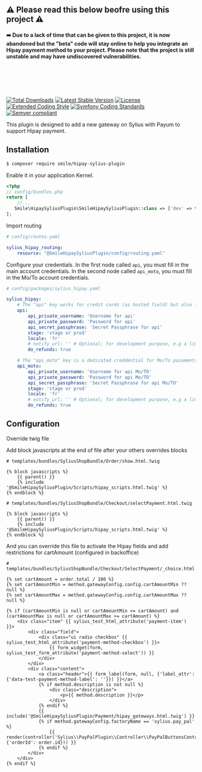## ⚠️ Please read this below beofre using this project ⚠️
#### ➡️ Due to a lack of time that can be given to this project, it is now abandoned but the "beta" code will stay online to help you integrate an Hipay payment method to your project. Please note that the project is still unstable and may have undiscovered vulnerabilities.

<br/>
<br/>
<br/>

##
[![Total Downloads](https://img.shields.io/packagist/dt/smile/hipay-sylius-plugin.svg?maxAge=86400)](https://packagist.org/packages/smile/hipay-sylius-plugin) [![Latest Stable Version](https://img.shields.io/packagist/v/smile/hipay-sylius-plugin.svg?maxAge=86400)](https://packagist.org/packages/smile/hipay-sylius-plugin) [![License](https://img.shields.io/packagist/l/smile/hipay-sylius-plugin.svg?maxAge=86400)](https://packagist.org/packages/smile/hipay-sylius-plugin) [![Extended Coding Style](https://img.shields.io/badge/ECS-PSR12-orange.svg?maxAge=86400)](https://www.php-fig.org/psr/psr-12/)  [![Symfony Coding Standards](https://img.shields.io/badge/Symfony-Coding_Standards-orange.svg?maxAge=86400)](https://symfony.com/doc/current/contributing/code/standards.html)
[![Semver compliant](https://img.shields.io/badge/Semver-2.0.0-yellow.svg?maxAge=86400)](https://semver.org/spec/v2.0.0.html) 



This plugin is designed to add a new gateway on Sylius with Payum to support Hipay payment.

## Installation 

```bash
$ composer require smile/hipay-sylius-plugin
```

Enable it in your application Kernel.

```php
<?php
// config/bundles.php
return [
    //...
   Smile\HipaySyliusPlugin\SmileHipaySyliusPlugin::class => ['dev' => true, 'test' => true],
];
```

Import routing

```yaml
# config/routes.yaml

sylius_hipay_routing:
    resource: "@SmileHipaySyliusPlugin/config/routing.yaml"
```

Configure your credentials.
In the first node called `api`, you must fill in the main account credentials.
In the second node called `api_moto`, you must fill in the Mo/To account credentials.

```yaml
# config/packages/sylius_hipay.yaml

sylius_hipay:
    # The "api" key works for credit cards (as hosted field) but also for paiement 3x/4x
    api:
        api_private_username: 'Username for api'
        api_private_password: 'Password for api'
        api_secret_passphrase: 'Secret Passphrase for api'
        stage: 'stage or prod'
        locale: 'fr'
        # notify_url: '' # Optional; for development purpose, e.g a link to a requestbin listener.
        do_refunds: true

    # The "api_moto" key is a dedicated creddential for Mo/To paiements
    api_moto:
        api_private_username: 'Username for api Mo/TO'
        api_private_password: 'Password for api Mo/TO'
        api_secret_passphrase: 'Secret Passphrase for api Mo/TO'
        stage: 'stage or prod'
        locale: 'fr'
        # notify_url: '' # Optional; for development purpose, e.g a link to a requestbin listener.
        do_refunds: true
```

## Configuration

Override twig file

Add block javascripts at the end of file after your others overrides blocks
```twig
# templates/bundles/SyliusShopBundle/Order/show.html.twig

{% block javascripts %}
    {{ parent() }}
    {% include '@SmileHipaySyliusPlugin/Scripts/hipay_scripts.html.twig' %}
{% endblock %}
```

```twig
# templates/bundles/SyliusShopBundle/Checkout/selectPayment.html.twig

{% block javascripts %}
    {{ parent() }}
    {% include '@SmileHipaySyliusPlugin/Scripts/hipay_scripts.html.twig' %}
{% endblock %}
```

And you can override this file to activate the Hipay fields and add restrictions for cartAmount (configured in backoffice)
```twig
# templates/bundles/SyliusShopBundle/Checkout/SelectPayment/_choice.html.twig

{% set cartAmount = order.total / 100 %}
{% set cartAmountMin = method.gatewayConfig.config.cartAmountMin ?? null %}
{% set cartAmountMax = method.gatewayConfig.config.cartAmountMax ?? null %}

{% if (cartAmountMin is null or cartAmountMin <= cartAmount) and (cartAmountMax is null or cartAmountMax >= cartAmount) %}
    <div class="item" {{ sylius_test_html_attribute('payment-item') }}>
        <div class="field">
            <div class="ui radio checkbox" {{ sylius_test_html_attribute('payment-method-checkbox') }}>
                {{ form_widget(form, sylius_test_form_attribute('payment-method-select')) }}
            </div>
        </div>
        <div class="content">
            <a class="header">{{ form_label(form, null, {'label_attr': {'data-test-payment-method-label': ''}}) }}</a>
            {% if method.description is not null %}
                <div class="description">
                    <p>{{ method.description }}</p>
                </div>
            {% endif %}
            {{ include('@SmileHipaySyliusPlugin/Payment/hipay_gateways.html.twig') }}
            {% if method.gatewayConfig.factoryName == 'sylius.pay_pal' %}
                {{ render(controller('Sylius\\PayPalPlugin\\Controller\\PayPalButtonsController:renderPaymentPageButtonsAction', {'orderId': order.id})) }}
            {% endif %}
        </div>
    </div>
{% endif %}
```
